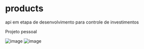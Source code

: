 # products
api em etapa de desenvolvimento para controle de investimentos

Projeto pessoal

![image](https://github.com/igormarinho98/products/assets/35459531/6cc7ba89-bcb2-4da4-bd17-749a16c0b8ef)
![image](https://github.com/igormarinho98/products/assets/35459531/4e1eea6b-7f30-411d-8147-ab215b2039f1)
